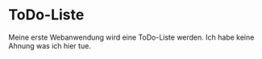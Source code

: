# ToDo-Liste
Meine erste Webanwendung wird eine ToDo-Liste werden.
Ich habe keine Ahnung was ich hier tue.
